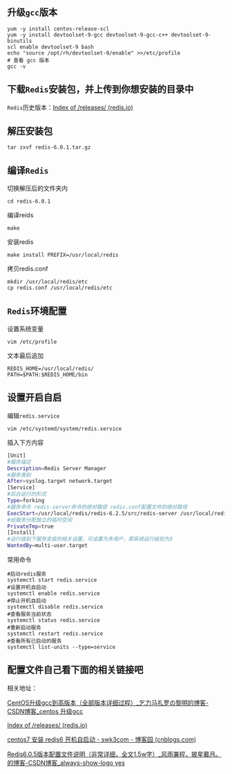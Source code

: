 











## 升级`gcc`版本

```shell
yum -y install centos-release-scl 
yum -y install devtoolset-9-gcc devtoolset-9-gcc-c++ devtoolset-9-binutils 
scl enable devtoolset-9 bash
echo "source /opt/rh/devtoolset-9/enable" >>/etc/profile
# 查看 gcc 版本
gcc -v
```



## 下载`Redis`安装包，并上传到你想安装的目录中

`Redis`历史版本：[Index of /releases/ (redis.io)](http://download.redis.io/releases/)

## 

## 解压安装包

```shell
tar zxvf redis-6.0.1.tar.gz
```



## 编译`Redis`

切换解压后的文件夹内

```shell
cd redis-6.0.1
```

编译reids

```shell
make
```

安装redis

```shell
make install PREFIX=/usr/local/redis
```

拷贝redis.conf

```shell
mkdir /usr/local/redis/etc
cp redis.conf /usr/local/redis/etc
```



## `Redis`环境配置

设置系统变量

```
vim /etc/profile
```

文本最后追加

```shell
REDIS_HOME=/usr/local/redis/
PATH=$PATH:$REDIS_HOME/bin
```





## 设置开启自启

编辑`redis.service`

```shell
vim /etc/systemd/system/redis.service
```

插入下方内容

```sh
[Unit]
#服务描述
Description=Redis Server Manager
#服务类别
After=syslog.target network.target
[Service]
#后台运行的形式
Type=forking
#服务命令 redis-server命令的绝对路径 redis.conf配置文件的绝对路径
ExecStart=/usr/local/redis/redis-6.2.5/src/redis-server /usr/local/redis/redis-6.2.5/redis.conf
#给服务分配独立的临时空间
PrivateTmp=true
[Install]
#运行级别下服务安装的相关设置，可设置为多用户，即系统运行级别为3
WantedBy=multi-user.target
```

常用命令

```shell
#启动redis服务
systemctl start redis.service
#设置开机自启动
systemctl enable redis.service
#停止开机自启动
systemctl disable redis.service
#查看服务当前状态
systemctl status redis.service
#重新启动服务
systemctl restart redis.service
#查看所有已启动的服务
systemctl list-units --type=service
```





## 配置文件自己看下面的相关链接吧



相关地址：

[CentOS升级gcc到高版本（全部版本详细过程）_乞力马扎罗の黎明的博客-CSDN博客_centos 升级gcc](https://blog.csdn.net/qq_39715000/article/details/120703444)

[Index of /releases/ (redis.io)](http://download.redis.io/releases/)

[centos7 安装 redis6 开机自启动 - swk3com - 博客园 (cnblogs.com)](https://www.cnblogs.com/swk3/p/15142530.html)

[Redis6.0.5版本配置文件说明（非常详细，全文1.5w字）_风雨兼程，披星戴月。的博客-CSDN博客_always-show-logo yes](https://blog.csdn.net/qq_42534026/article/details/106730314)
